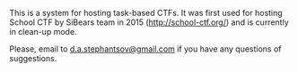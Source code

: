 This is a system for hosting task-based CTFs. It was first used for hosting School CTF by SiBears team in 2015 (http://school-ctf.org/) and is currently in clean-up mode.

Please, email to d.a.stephantsov@gmail.com if you have any questions of suggestions.
